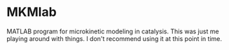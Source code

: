 # MKMlab
MATLAB program for microkinetic modeling in catalysis. This was just me playing around with things. I don't recommend using it at this point in time.
